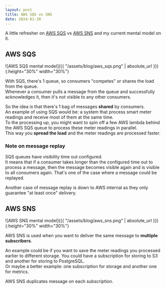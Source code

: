 ```yaml
---
layout: post
title: AWS SQS vs SNS
date: 2024-01-30
---
```


A little refresher on [AWS SQS](https://aws.amazon.com/sqs/) vs [AWS SNS](https://aws.amazon.com/sns/) and my current mental model on it.

## AWS SQS

![AWS SQS mental model]({{ "/assets/blog/aws_sqs.png" | absolute_url }}){:height="30%" width="30%"}

With SQS, there's 1 queue, so consumers "competes" or shares the load from the queue.  
Whenever a consumer pulls a message from the queue and successfully acknowledges it, then it's not visible to any other consumers.

So the idea is that there's 1 bag of messages **shared** by consumers.  
An example of using SQS would be: a system that process smart meter readings and receive most of them at the same time.  
To the processing up, you might want to spin off a few AWS lambda behind the AWS SQS queue to process these meter readings in parallel.  
This way you **spread the load** and the meter readings are processed faster.

### Note on message replay

SQS queues have visibility time out configured.  
It means that if a consumer takes longer than the configured time out to process a message, then the message becomes visible again and is visible to all consumers again.
That's one of the case where a message could be replayed.

Another case of message replay is down to AWS internal as they only guarantee "at least once" delivery.

## AWS SNS

![AWS SNS mental model]({{ "/assets/blog/aws_sns.png" | absolute_url }}){:height="30%" width="30%"}

AWS SNS is used when you want to deliver the same message to **multiple subscribers**.

An example could be if you want to save the meter readings you processed earlier to different storage. You could have a subscription for storing to S3 and another for storing to PostgreSQL.  
Or maybe a better example: one subscription for storage and another one for metrics.

AWS SNS duplicates message on each subscription.
